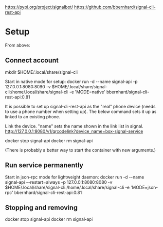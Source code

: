 https://pypi.org/project/signalbot/
https://github.com/bbernhard/signal-cli-rest-api


# Setup

From above:

## Connect account

mkdir $HOME/.local/share/signal-cli

Start in native mode for setup:
docker run -d --name signal-api -p 127.0.0.1:8080:8080 -v $HOME/.local/share/signal-cli:/home/.local/share/signal-cli -e 'MODE=native' bbernhard/signal-cli-rest-api:0.81

It is possible to set up signal-cli-rest-api as the "real" phone device (needs to use a phone number when setting up). The below command sets it up as linked to an existing phone.

Link the device. "name" sets the name shown in the link list in signal.
http://127.0.0.1:8080/v1/qrcodelink?device_name=box-signal-service


docker stop signal-api
docker rm signal-api

(There is probably a better way to start the container with new arguments.)

## Run service permanently

Start in json-rpc mode for lightweight daemon:
docker run -d --name signal-api --restart=always -p 127.0.0.1:8080:8080 -v $HOME/.local/share/signal-cli:/home/.local/share/signal-cli -e 'MODE=json-rpc' bbernhard/signal-cli-rest-api:0.81

## Stopping and removing

docker stop signal-api
docker rm signal-api